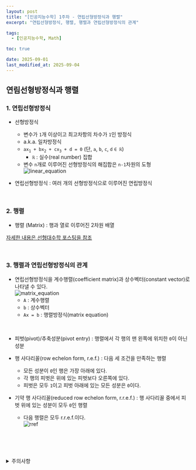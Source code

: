 ```yaml
---
layout: post
title: "[인공지능수학] 1주차 - 연립선형방정식과 행렬"
excerpt: "연립선형방정식, 행렬, 행렬과 연립선형방정식의 관계"

tags:
  - [인공지능수학, Math]

toc: true

date: 2025-09-01
last_modified_at: 2025-09-04
---
```

## 연림선형방정식과 행렬
### 1. 연립선형방정식
- 선형방정식
  - 변수가 `1`개 이상이고 최고차항의 차수가 `1`인 방정식
  - a.k.a. 일차방정식
  - `ax`<sub>`1`</sub>` + bx`<sub>`2`</sub>` + cx`<sub>`3`</sub>` + d = 0` (단, `a`, `b`, `c`, `d` `∈ ℝ`)  
    - `ℝ` : 실수(real number) 집합
  - 변수 `n`개로 이루어진 선형방정식의 해집합은 `n-1`차원의 도형  
  ![linear_equation][def]  

- 연립선형방정식 : 여러 개의 선형방정식으로 이루어진 연립방정식  

<br>

### 2. 행렬
- 행렬 (Matrix) : 행과 열로 이루어진 2차원 배열

[자세한 내용은 선형대수학 포스팅을 참조][def2]  

<br>

### 3. 행렬과 연립선형방정식의 관계  
- 연립선형방정식을 계수행렬(coefficient matrix)과 상수벡터(constant vector)로 나타낼 수 있다.  
![matrix_equation][def3]  
  - `A` : 계수행렬  
  - `b` : 상수벡터  
  - `Ax = b` : 행렬방정식(matrix equation)  

<br>

- 피벗(pivot)/추축성분(pivot entry) : 행렬에서 각 행의 맨 왼쪽에 위치한 `0`이 아닌 성분  

- 행 사다리꼴(row echelon form, r.e.f.) : 다음 세 조건을 만족하는 행렬
  - 모든 성분이 `0`인 행은 가장 아래에 있다.  
  - 각 행의 피벗은 위에 있는 피벗보다 오른쪽에 있다.  
  - 피벗은 모두 `1`이고 피벗 아래에 있는 모든 성분은 `0`이다.  

- 기약 행 사다리꼴(reduced row echelon form, r.r.e.f.) : 행 사다리꼴 중에서 피벗 위에 있는 성분이 모두 `0`인 행렬  
  - 다음 행렬은 모두 r.r.e.f.이다.  
  ![rref][def4]  


<br>
<br>
<br>
<br>
<details>
<summary>주의사항</summary>
<div markdown=   "1">

이 포스팅은 강원대학교 이구연 교수님의 인공지능수학 수업을 들으며 내용을 정리 한 것입니다.  
수업 내용에 대한 저작권은 교수님께 있으니,  
다른 곳으로의 무분별한 내용 복사를 자제해 주세요.

</div>
</details> 

[def]: https://i.imgur.com/iISJ54v.png
[def2]: https://orbit3230.github.io/tags/#%EC%84%A0%ED%98%95%EB%8C%80%EC%88%98%ED%95%99
[def3]: https://i.imgur.com/DrZQrId.png
[def4]: https://i.imgur.com/LA3289U.png